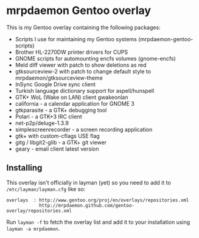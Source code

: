 mrpdaemon Gentoo overlay
========================

This is my Gentoo overlay containing the following packages:

* Scripts I use for maintaining my Gentoo systems (mrpdaemon-gentoo-scripts)
* Brother HL-2270DW printer drivers for CUPS
* GNOME scripts for automounting encfs volumes (gnome-encfs)
* Meld diff viewer with patch to show deletions as red
* gtksourceview-2 with patch to change default style to mrpdaemon/gtksourceview-theme
* InSync Google Drive sync client
* Turkish language dictionary support for aspell/hunspell
* GTK+ WoL (Wake on LAN) client gwakeonlan
* california - a calendar application for GNOME 3
* gtkparasite - a GTK+ debugging tool
* Polari - a GTK+3 IRC client
* net-p2p/deluge-1.3.9
* simplescreenrecorder - a screen recording application
* gtk+ with custom-cflags USE flag
* gitg / libgit2-glib - a GTK+ git viewer
* geary - email client latest version

## Installing

This overlay isn't officially in layman (yet) so you need to add it to
`/etc/layman/layman.cfg` like so:

    overlays  : http://www.gentoo.org/proj/en/overlays/repositories.xml
                http://mrpdaemon.github.com/gentoo-overlay/repositories.xml

Run `layman -f` to fetch the overlay list and add it to your installation
using `layman -a mrpdaemon`.
